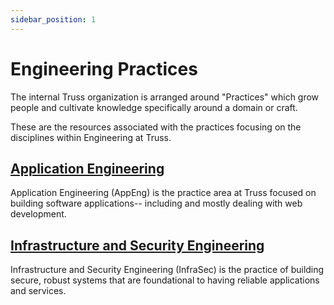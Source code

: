 ```yaml
---
sidebar_position: 1
---
```


# Engineering Practices

The internal Truss organization is arranged around "Practices"
which grow people and cultivate knowledge specifically around a domain or craft.

These are the resources associated with the practices
focusing on the disciplines within Engineering at Truss.

## [Application Engineering](./appeng/README.md)

Application Engineering (AppEng) is the practice area at Truss
focused on building software applications--
including and mostly dealing with web development.

## [Infrastructure and Security Engineering](./infrasec/README.md)

Infrastructure and Security Engineering (InfraSec) is the practice of building secure, robust systems that are foundational to having reliable applications and services.
